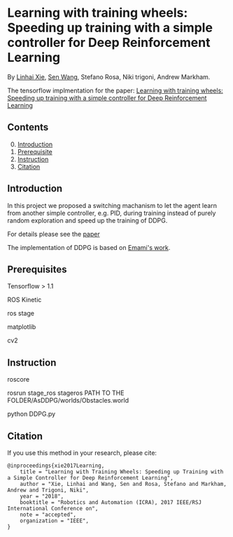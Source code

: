# Learning with training wheels: Speeding up training with a simple controller for Deep Reinforcement Learning

By [Linhai Xie](https://www.cs.ox.ac.uk/people/linhai.xie/), [Sen Wang](http://senwang.weebly.com/), Stefano Rosa,  Niki trigoni, Andrew Markham.

The tensorflow implmentation for the paper: [Learning with training wheels: Speeding up training with a simple controller for Deep Reinforcement Learning](http://www.cs.ox.ac.uk/files/9953/Learning%20with%20Training%20Wheels.pdf)

## Contents
0. [Introduction](#Introduction)
0. [Prerequisite](#Prerequisite)
0. [Instruction](#instruction)
0. [Citation](#citation)

## Introduction

In this project we proposed a switching machanism to let the agent learn from another simple controller, e.g. PID, during training instead of purely random exploration and speed up the training of DDPG.

For details please see the [paper](https://www.cs.ox.ac.uk/files/9953/Learning%20with%20Training%20Wheels.pdf)


The implementation of DDPG is based on [Emami's work](https://pemami4911.github.io/blog/2016/08/21/ddpg-rl.html).


## Prerequisites

Tensorflow > 1.1

ROS Kinetic

ros stage

matplotlib

cv2

## Instruction

roscore

rosrun stage_ros stageros PATH TO THE FOLDER/AsDDPG/worlds/Obstacles.world

python DDPG.py

## Citation

If you use this method in your research, please cite:

	@inproceedings{xie2017Learning,
  		title = "Learning with Training Wheels: Speeding up Training with a Simple Controller for Deep Reinforcement Learning",
  		author = "Xie, Linhai and Wang, Sen and Rosa, Stefano and Markham, Andrew and Trigoni, Niki",
  		year = "2018",
  		booktitle = "Robotics and Automation (ICRA), 2017 IEEE/RSJ International Conference on",
  		note = "accepted",
  		organization = "IEEE",
	}



